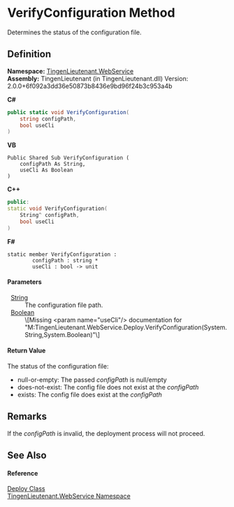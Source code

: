 # VerifyConfiguration Method


Determines the status of the configuration file.



## Definition
**Namespace:** <a href="fc700f7d-9d7b-2ccf-ed8a-45c33dbca259">TingenLieutenant.WebService</a>  
**Assembly:** TingenLieutenant (in TingenLieutenant.dll) Version: 2.0.0+6f092a3dd36e50873b8436e9bd96f24b3c953a4b

**C#**
``` C#
public static void VerifyConfiguration(
	string configPath,
	bool useCli
)
```
**VB**
``` VB
Public Shared Sub VerifyConfiguration ( 
	configPath As String,
	useCli As Boolean
)
```
**C++**
``` C++
public:
static void VerifyConfiguration(
	String^ configPath, 
	bool useCli
)
```
**F#**
``` F#
static member VerifyConfiguration : 
        configPath : string * 
        useCli : bool -> unit 
```



#### Parameters
<dl><dt>  <a href="https://learn.microsoft.com/dotnet/api/system.string" target="_blank" rel="noopener noreferrer">String</a></dt><dd>The configuration file path.</dd><dt>  <a href="https://learn.microsoft.com/dotnet/api/system.boolean" target="_blank" rel="noopener noreferrer">Boolean</a></dt><dd>\[Missing &lt;param name="useCli"/&gt; documentation for "M:TingenLieutenant.WebService.Deploy.VerifyConfiguration(System.String,System.Boolean)"\]</dd></dl>

#### Return Value
The status of the configuration file: <ul><li>null-or-empty: The passed <em>configPath</em> is null/empty</li><li>does-not-exist: The config file does not exist at the <em>configPath</em></li><li>exists: The config file does exist at the <em>configPath</em></li></ul>



## Remarks

If the *configPath* is invalid, the deployment process will not proceed.


## See Also


#### Reference
<a href="5683af89-b278-09ee-20ef-409c1e8aa8ff">Deploy Class</a>  
<a href="fc700f7d-9d7b-2ccf-ed8a-45c33dbca259">TingenLieutenant.WebService Namespace</a>  

